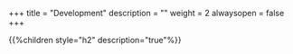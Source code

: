 +++
title = "Development"
description = ""
weight = 2
alwaysopen = false
+++

{{%children style="h2" description="true"%}}
